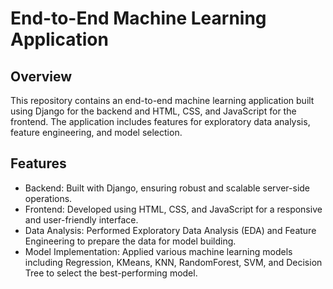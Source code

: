 # End-to-End Machine Learning Application
 
## Overview
This repository contains an end-to-end machine learning application built using Django for the backend and HTML, CSS, and JavaScript for the frontend. The application includes features for exploratory data analysis, feature engineering, and model selection.

## Features
- Backend: Built with Django, ensuring robust and scalable server-side operations.
- Frontend: Developed using HTML, CSS, and JavaScript for a responsive and user-friendly interface.
- Data Analysis: Performed Exploratory Data Analysis (EDA) and Feature Engineering to prepare the data for model building.
- Model Implementation: Applied various machine learning models including Regression, KMeans, KNN, RandomForest, SVM, and Decision Tree to select the best-performing model.